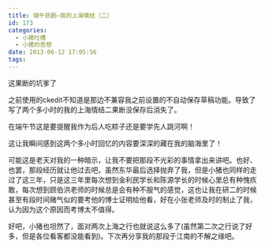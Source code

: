 ```yaml
---
title: 端午悲剧—我的上海情结（二）
id: 173
categories:
  - 小猪吐槽
  - 小猪的思想
date: 2013-06-12 17:05:56
tags:
---
```


这果断的坑爹了

之前使用的ckedit不知道是那边不兼容我之前设置的不自动保存草稿功能。导致了写了两个多小时的我的上海情结二果断没保存后消失了。

在端午节这是要提醒我作为后人吃粽子还是要学先人跳河啊！

这让我瞬间感到这两个多小时回忆的内容要深深的藏在我的脑海里了！

可能这是老天对我的一种暗示，让我不要把那段不光彩的事情拿出来讲吧。也好、也罢，那段经历就让他过去吧，虽然东华最后选择抛弃了我，但是小猪也同样的走过了这三年，只是这三年里每次想到金利民学长和陈源学长的时候心里总有种愧疚敢，每次想到顾伯洪老师的时候总是会有种不服气的感觉，这也让我在研二的时候甚至有段时间赌气似的要考他的博士证明给他看，好在小张老师及时的制止了我，认为因为这个原因而考博太不值得。

好吧，小猪也坦然了，面对两次上海之行也就说这么多了(虽然第二次之行说了好多，但是各位看客都没能看到)。下次再分享我的那段于江南的不解之缘吧。